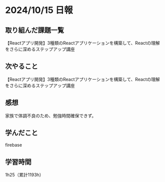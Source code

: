 # 2024/10/15 日報
## 取り組んだ課題一覧
【Reactアプリ開発】3種類のReactアプリケーションを構築して、Reactの理解をさらに深めるステップアップ講座
## 次やること
【Reactアプリ開発】3種類のReactアプリケーションを構築して、Reactの理解をさらに深めるステップアップ講座


## 感想
家族で体調不良のため、勉強時間確保できず。

## 学んだこと
firebase


## 学習時間
1h25（累計1193h）
